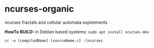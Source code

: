 # ncurses-organic
ncurses fractals and cellular automata expirements

**HowTo BUILD:**
in Debian based systems: `sudo apt install ncurses-dev`

`cc -o [compiledName] [sourceName.c] -lncurses`
